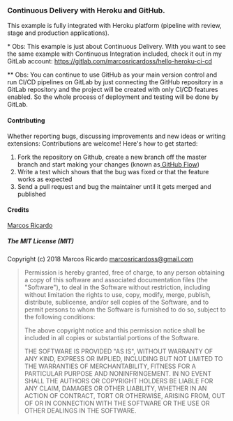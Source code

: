 
### Continuous Delivery with Heroku and GitHub.
This example is fully integrated with Heroku platform (pipeline with review, stage and production applications). 

\* Obs: This example is just about Continuous Delivery. With you want to see the same example with Continuous Integration included, check it out  in my GitLab account: https://gitlab.com/marcosricardoss/hello-heroku-ci-cd

\** Obs: You can continue to use GitHub as your main version control and run CI/CD pipelines on GitLab by just connecting the GitHub repository in a GitLab repository and the project will be created with only CI/CD features enabled. So the whole process of deployment and testing will be done by GitLab.

#### Contributing

Whether reporting bugs, discussing improvements and new ideas or writing extensions: Contributions are welcome! Here's how to get started:

1. Fork the repository on Github, create a new branch off the master branch and start making your changes (known as[ GitHub Flow](https://guides.github.com/introduction/flow/index.html " GitHub Flow"))
2. Write a test which shows that the bug was fixed or that the feature works as expected
3. Send a pull request and bug the maintainer until it gets merged and published


#### Credits

[Marcos Ricardo](https://github.com/marcosricardoss/)

##### The MIT License (MIT)

Copyright (c) 2018 Marcos Ricardo <marcosricardoss@gmail.com>

> Permission is hereby granted, free of charge, to any person obtaining a copy
> of this software and associated documentation files (the "Software"), to deal
> in the Software without restriction, including without limitation the rights
> to use, copy, modify, merge, publish, distribute, sublicense, and/or sell
> copies of the Software, and to permit persons to whom the Software is
> furnished to do so, subject to the following conditions:
>
> The above copyright notice and this permission notice shall be included in
> all copies or substantial portions of the Software.
>
> THE SOFTWARE IS PROVIDED "AS IS", WITHOUT WARRANTY OF ANY KIND, EXPRESS OR
> IMPLIED, INCLUDING BUT NOT LIMITED TO THE WARRANTIES OF MERCHANTABILITY,
> FITNESS FOR A PARTICULAR PURPOSE AND NONINFRINGEMENT. IN NO EVENT SHALL THE
> AUTHORS OR COPYRIGHT HOLDERS BE LIABLE FOR ANY CLAIM, DAMAGES OR OTHER
> LIABILITY, WHETHER IN AN ACTION OF CONTRACT, TORT OR OTHERWISE, ARISING FROM,
> OUT OF OR IN CONNECTION WITH THE SOFTWARE OR THE USE OR OTHER DEALINGS IN
> THE SOFTWARE.